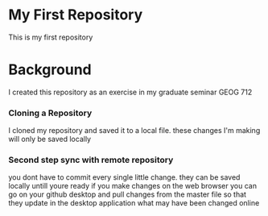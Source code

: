 # My First Repository
This is my first repository

# Background

I created this repository as an exercise in my graduate seminar GEOG 712 

### Cloning a Repository

I cloned my repository and saved it to a local file. these changes I'm making will only be saved locally

### Second step sync with remote repository

 you dont have to commit every single little change. they can be saved locally untill youre ready 
 if you make changes on the web browser you can go on your github desktop and pull changes from the master file so that they update in the desktop application what may have been changed online